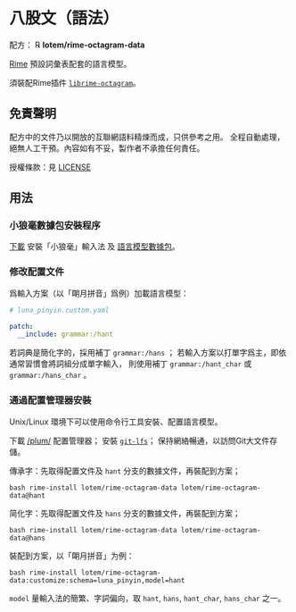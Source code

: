 # 八股文（語法）

配方： ℞ **lotem/rime-octagram-data**

[Rime](https://rime.im) 預設詞彙表配套的語言模型。

須裝配Rime插件 [`librime-octagram`](https://github.com/lotem/librime-octagram)。

## 免責聲明

配方中的文件乃以開放的互聯網語料精煉而成，只供參考之用。
全程自動處理，絕無人工干預。內容如有不妥，製作者不承擔任何責任。

授權條款：見 [LICENSE](LICENSE)

## 用法

### 小狼毫數據包安裝程序

[下載](https://rime.im/download/#windows) 安裝「小狼毫」輸入法
及 [語言模型數據包](https://bintray.com/rime/weasel/data)。

### 修改配置文件

爲輸入方案（以「朙月拼音」爲例）加載語言模型：

```yaml
# luna_pinyin.custom.yaml

patch:
  __include: grammar:/hant
```

若詞典是簡化字的，採用補丁 `grammar:/hans` ；
若輸入方案以打單字爲主，即依通常習慣會將詞組分成單字輸入，
則使用補丁 `grammar:/hant_char` 或 `grammar:/hans_char` 。

### 通過配置管理器安裝

Unix/Linux 環境下可以使用命令行工具安裝、配置語言模型。

下載 [/plum/](https://github.com/rime/plum) 配置管理器；
安裝 [`git-lfs`](https://git-lfs.github.com/)；
保持網絡暢通，以訪問Git大文件存儲。

傳承字：先取得配置文件及 `hant` 分支的數據文件，再裝配到方案；

``` shell
bash rime-install lotem/rime-octagram-data lotem/rime-octagram-data@hant
```

简化字：先取得配置文件及 `hans` 分支的數據文件，再裝配到方案；

``` shell
bash rime-install lotem/rime-octagram-data lotem/rime-octagram-data@hans
```

裝配到方案，以「朙月拼音」为例：

``` shell
bash rime-install lotem/rime-octagram-data:customize:schema=luna_pinyin,model=hant
```

`model` 量輸入法的簡繁、字詞偏向，取 `hant`, `hans`, `hant_char`, `hans_char` 之一。
